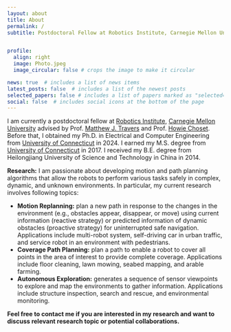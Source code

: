 ```yaml
---
layout: about
title: About
permalink: /
subtitle: Postdoctoral Fellow at Robotics Institute, Carnegie Mellon University, Pittsburgh, PA, USA.


profile:
  align: right
  image: Photo.jpeg
  image_circular: false # crops the image to make it circular

news: true  # includes a list of news items
latest_posts: false  # includes a list of the newest posts
selected_papers: false # includes a list of papers marked as "selected={true}"
social: false  # includes social icons at the bottom of the page
---
```


I am currently a postdoctoral fellow at [Robotics Institute](https://www.ri.cmu.edu/), [Carnegie Mellon University](https://www.cmu.edu/) advised by Prof. [Matthew J. Travers](https://www.ri.cmu.edu/ri-faculty/matthew-j-travers/) and Prof. [Howie Choset](https://www.ri.cmu.edu/ri-faculty/howie-choset/). Before that, I obtained my Ph.D. in Electrical and Computer Engineering from [University of Connecticut](https://uconn.edu/) in 2024. I earned my M.S. degree from [University of Connecticut](https://uconn.edu/) in 2017. I received my B.E. degree from Heilongjiang University of Science and Technology in China in 2014. 

**Research:** I am passionate about developing motion and path planning algorithms that allow the robots to perform various tasks safely in complex, dynamic, and unknown environments. In particular, my current research involves following topics:

- **Motion Replanning:** plan a new path in response to the changes in the environment (e.g., obstacles appear, disappear, or move) using current information (reactive strategy) or predicted information of dynamic obstacles (proactive strategy) for uninterrupted safe navigation. Applications include multi-robot system, self-driving car in urban traffic, and service robot in an environment with pedestrians.
- **Coverage Path Planning:** plan a path to enable a robot to cover all points in the area of interest to provide complete coverage. Applications include floor cleaning, lawn mowing, seabed mapping, and arable farming.
- **Autonomous Exploration:** generates a sequence of sensor viewpoints to explore and map the environments to gather information. Applications include structure inspection, search and rescue, and environmental monitoring.

**Feel free to contact me if you are interested in my research and want to discuss relevant research topic or potential collaborations.**
